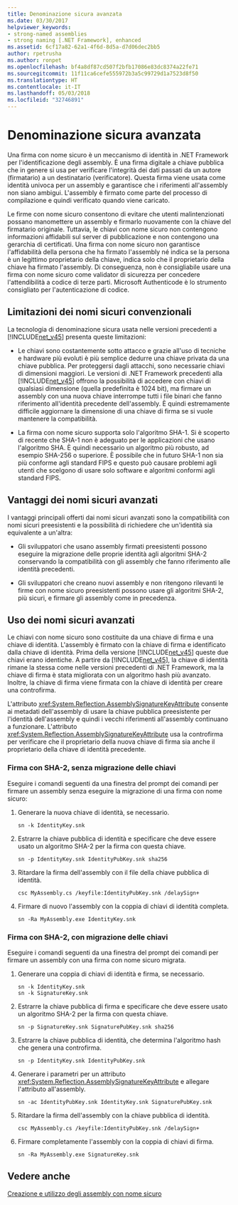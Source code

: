 ```yaml
---
title: Denominazione sicura avanzata
ms.date: 03/30/2017
helpviewer_keywords:
- strong-named assemblies
- strong naming [.NET Framework], enhanced
ms.assetid: 6cf17a82-62a1-4f6d-8d5a-d7d06dec2bb5
author: rpetrusha
ms.author: ronpet
ms.openlocfilehash: bf4a8df87cd507f2bfb17086e83dc8374a22fe71
ms.sourcegitcommit: 11f11ca6cefe555972b3a5c99729d1a7523d8f50
ms.translationtype: HT
ms.contentlocale: it-IT
ms.lasthandoff: 05/03/2018
ms.locfileid: "32746891"
---
```

# <a name="enhanced-strong-naming"></a>Denominazione sicura avanzata
Una firma con nome sicuro è un meccanismo di identità in .NET Framework per l'identificazione degli assembly. È una firma digitale a chiave pubblica che in genere si usa per verificare l'integrità dei dati passati da un autore (firmatario) a un destinatario (verificatore). Questa firma viene usata come identità univoca per un assembly e garantisce che i riferimenti all'assembly non siano ambigui. L'assembly è firmato come parte del processo di compilazione e quindi verificato quando viene caricato.  
  
 Le firme con nome sicuro consentono di evitare che utenti malintenzionati possano manomettere un assembly e firmarlo nuovamente con la chiave del firmatario originale. Tuttavia, le chiavi con nome sicuro non contengono informazioni affidabili sul server di pubblicazione e non contengono una gerarchia di certificati. Una firma con nome sicuro non garantisce l'affidabilità della persona che ha firmato l'assembly né indica se la persona è un legittimo proprietario della chiave, indica solo che il proprietario della chiave ha firmato l'assembly. Di conseguenza, non è consigliabile usare una firma con nome sicuro come validator di sicurezza per concedere l'attendibilità a codice di terze parti. Microsoft Authenticode è lo strumento consigliato per l'autenticazione di codice.  
  
## <a name="limitations-of-conventional-strong-names"></a>Limitazioni dei nomi sicuri convenzionali  
 La tecnologia di denominazione sicura usata nelle versioni precedenti a [!INCLUDE[net_v45](../../../includes/net-v45-md.md)] presenta queste limitazioni:  
  
-   Le chiavi sono costantemente sotto attacco e grazie all'uso di tecniche e hardware più evoluti è più semplice dedurre una chiave privata da una chiave pubblica. Per proteggersi dagli attacchi, sono necessarie chiavi di dimensioni maggiori. Le versioni di .NET Framework precedenti alla [!INCLUDE[net_v45](../../../includes/net-v45-md.md)] offrono la possibilità di accedere con chiavi di qualsiasi dimensione (quella predefinita è 1024 bit), ma firmare un assembly con una nuova chiave interrompe tutti i file binari che fanno riferimento all'identità precedente dell'assembly. È quindi estremamente difficile aggiornare la dimensione di una chiave di firma se si vuole mantenere la compatibilità.  
  
-   La firma con nome sicuro supporta solo l'algoritmo SHA-1. Si è scoperto di recente che SHA-1 non è adeguato per le applicazioni che usano l'algoritmo SHA. È quindi necessario un algoritmo più robusto, ad esempio SHA-256 o superiore. È possibile che in futuro SHA-1 non sia più conforme agli standard FIPS e questo può causare problemi agli utenti che scelgono di usare solo software e algoritmi conformi agli standard FIPS.  
  
## <a name="advantages-of-enhanced-strong-names"></a>Vantaggi dei nomi sicuri avanzati  
 I vantaggi principali offerti dai nomi sicuri avanzati sono la compatibilità con nomi sicuri preesistenti e la possibilità di richiedere che un'identità sia equivalente a un'altra:  
  
-   Gli sviluppatori che usano assembly firmati preesistenti possono eseguire la migrazione delle proprie identità agli algoritmi SHA-2 conservando la compatibilità con gli assembly che fanno riferimento alle identità precedenti.  
  
-   Gli sviluppatori che creano nuovi assembly e non ritengono rilevanti le firme con nome sicuro preesistenti possono usare gli algoritmi SHA-2, più sicuri, e firmare gli assembly come in precedenza.  
  
## <a name="using-enhanced-strong-names"></a>Uso dei nomi sicuri avanzati  
 Le chiavi con nome sicuro sono costituite da una chiave di firma e una chiave di identità. L'assembly è firmato con la chiave di firma e identificato dalla chiave di identità. Prima della versione [!INCLUDE[net_v45](../../../includes/net-v45-md.md)] queste due chiavi erano identiche. A partire da [!INCLUDE[net_v45](../../../includes/net-v45-md.md)], la chiave di identità rimane la stessa come nelle versioni precedenti di .NET Framework, ma la chiave di firma è stata migliorata con un algoritmo hash più avanzato. Inoltre, la chiave di firma viene firmata con la chiave di identità per creare una controfirma.  
  
 L'attributo <xref:System.Reflection.AssemblySignatureKeyAttribute> consente ai metadati dell'assembly di usare la chiave pubblica preesistente per l'identità dell'assembly e quindi i vecchi riferimenti all'assembly continuano a funzionare.  L'attributo <xref:System.Reflection.AssemblySignatureKeyAttribute> usa la controfirma per verificare che il proprietario della nuova chiave di firma sia anche il proprietario della chiave di identità precedente.  
  
### <a name="signing-with-sha-2-without-key-migration"></a>Firma con SHA-2, senza migrazione delle chiavi  
 Eseguire i comandi seguenti da una finestra del prompt dei comandi per firmare un assembly senza eseguire la migrazione di una firma con nome sicuro:  
  
1.  Generare la nuova chiave di identità, se necessario.  
  
    ```  
    sn -k IdentityKey.snk  
    ```  
  
2.  Estrarre la chiave pubblica di identità e specificare che deve essere usato un algoritmo SHA-2 per la firma con questa chiave.  
  
    ```  
    sn -p IdentityKey.snk IdentityPubKey.snk sha256  
    ```  
  
3.  Ritardare la firma dell'assembly con il file della chiave pubblica di identità.  
  
    ```  
    csc MyAssembly.cs /keyfile:IdentityPubKey.snk /delaySign+  
    ```  
  
4.  Firmare di nuovo l'assembly con la coppia di chiavi di identità completa.  
  
    ```  
    sn -Ra MyAssembly.exe IdentityKey.snk  
    ```  
  
### <a name="signing-with-sha-2-with-key-migration"></a>Firma con SHA-2, con migrazione delle chiavi  
 Eseguire i comandi seguenti da una finestra del prompt dei comandi per firmare un assembly con una firma con nome sicuro migrata.  
  
1.  Generare una coppia di chiavi di identità e firma, se necessario.  
  
    ```  
    sn -k IdentityKey.snk  
    sn -k SignatureKey.snk  
    ```  
  
2.  Estrarre la chiave pubblica di firma e specificare che deve essere usato un algoritmo SHA-2 per la firma con questa chiave.  
  
    ```  
    sn -p SignatureKey.snk SignaturePubKey.snk sha256  
    ```  
  
3.  Estrarre la chiave pubblica di identità, che determina l'algoritmo hash che genera una controfirma.  
  
    ```  
    sn -p IdentityKey.snk IdentityPubKey.snk  
    ```  
  
4.  Generare i parametri per un attributo <xref:System.Reflection.AssemblySignatureKeyAttribute> e allegare l'attributo all'assembly.  
  
    ```  
    sn -ac IdentityPubKey.snk IdentityKey.snk SignaturePubKey.snk  
    ```  
  
5.  Ritardare la firma dell'assembly con la chiave pubblica di identità.  
  
    ```  
    csc MyAssembly.cs /keyfile:IdentityPubKey.snk /delaySign+  
    ```  
  
6.  Firmare completamente l'assembly con la coppia di chiavi di firma.  
  
    ```  
    sn -Ra MyAssembly.exe SignatureKey.snk  
    ```  
  
## <a name="see-also"></a>Vedere anche  
 [Creazione e utilizzo degli assembly con nome sicuro](../../../docs/framework/app-domains/create-and-use-strong-named-assemblies.md)
